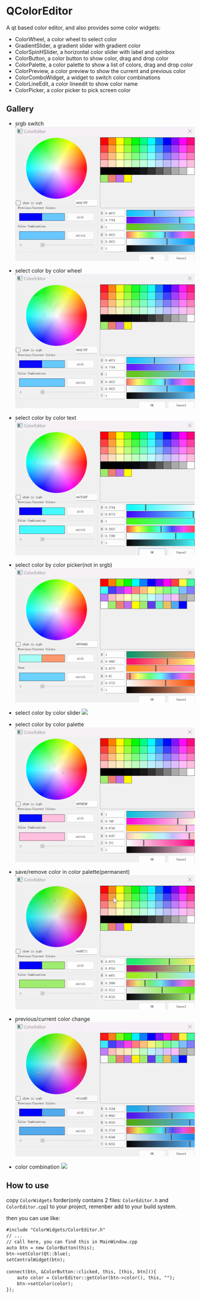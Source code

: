 # QColorEditor

A qt based color editor, and also provides some color widgets:
* ColorWheel, a color wheel to select color
* GradientSlider, a gradient slider with gradient color
* ColorSpinHSlider, a horizontal color slider with label and spinbox
* ColorButton, a color button to show color, drag and drop color
* ColorPalette, a color palette to show a list of colors, drag and drop color
* ColorPreview, a color preview to show the current and previous color
* ColorComboWidget, a widget to switch color combinations
* ColorLineEdit, a color lineedit to show color name
* ColorPicker, a color picker to pick screen color

## Gallery
* srgb switch
![](./images/srgb.gif)

* select color by color wheel
![](./images/colorwheel.gif)

* select color by color text
![](./images/colortext.gif)

* select color by color picker(not in srgb)
![](./images/colorpicker.gif)

* select color by color slider
![](./images/colorslider.gif)

* select color by color palette
![](./images/colorpalette-select.gif)

* save/remove color in color palette(permanent)
![](./images/colorpalette-saveremove.gif)

* previous/current color change
![](./images/color-precur.gif)

* color combination
![](./images/colorcombination.gif)

## How to use
copy `ColorWidgets` forder(only contains 2 files: `ColorEditor.h` and `ColorEditor.cpp`) to your project, remenber add to your build system.

then you can use like:
```
#include "ColorWidgets/ColorEditor.h"
// ...
// call here, you can find this in MainWindow.cpp
auto btn = new ColorButton(this);
btn->setColor(Qt::blue);
setCentralWidget(btn);

connect(btn, &ColorButton::clicked, this, [this, btn](){
    auto color = ColorEditor::getColor(btn->color(), this, "");
    btn->setColor(color);
});
```